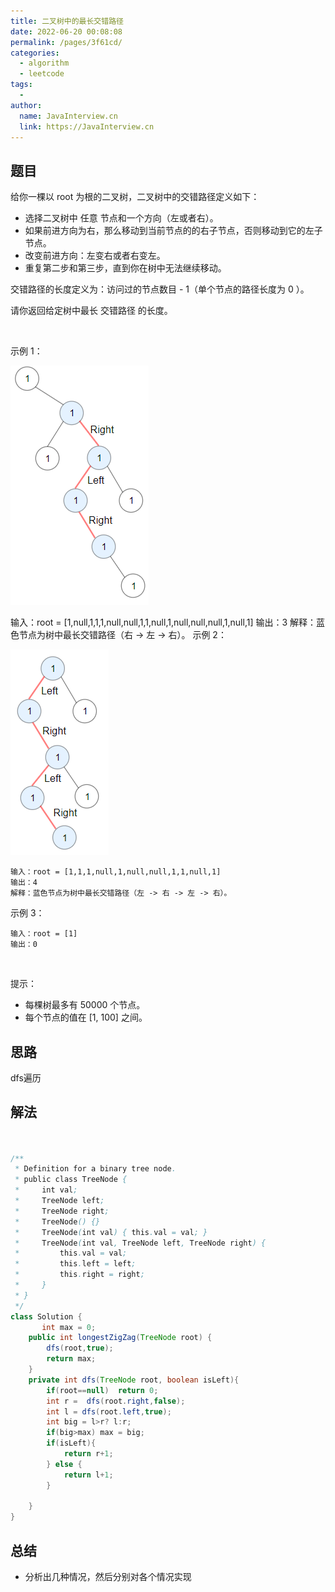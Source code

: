 ```yaml
---
title: 二叉树中的最长交错路径
date: 2022-06-20 00:08:08
permalink: /pages/3f61cd/
categories:
  - algorithm
  - leetcode
tags:
  - 
author: 
  name: JavaInterview.cn
  link: https://JavaInterview.cn
---
```



## 题目
给你一棵以 root 为根的二叉树，二叉树中的交错路径定义如下：

- 选择二叉树中 任意 节点和一个方向（左或者右）。
- 如果前进方向为右，那么移动到当前节点的的右子节点，否则移动到它的左子节点。
- 改变前进方向：左变右或者右变左。
- 重复第二步和第三步，直到你在树中无法继续移动。

交错路径的长度定义为：访问过的节点数目 - 1（单个节点的路径长度为 0 ）。

请你返回给定树中最长 交错路径 的长度。

 

示例 1：

![](../../../media/pictures/leetcode/sample_1_1702.png)

输入：root = [1,null,1,1,1,null,null,1,1,null,1,null,null,null,1,null,1]
输出：3
解释：蓝色节点为树中最长交错路径（右 -> 左 -> 右）。
示例 2：

![](../../../media/pictures/leetcode/sample_2_1702.png)

    输入：root = [1,1,1,null,1,null,null,1,1,null,1]
    输出：4
    解释：蓝色节点为树中最长交错路径（左 -> 右 -> 左 -> 右）。
示例 3：

    输入：root = [1]
    输出：0
 

提示：

- 每棵树最多有 50000 个节点。
- 每个节点的值在 [1, 100] 之间。


## 思路

dfs遍历

## 解法
```java


/**
 * Definition for a binary tree node.
 * public class TreeNode {
 *     int val;
 *     TreeNode left;
 *     TreeNode right;
 *     TreeNode() {}
 *     TreeNode(int val) { this.val = val; }
 *     TreeNode(int val, TreeNode left, TreeNode right) {
 *         this.val = val;
 *         this.left = left;
 *         this.right = right;
 *     }
 * }
 */
class Solution {
       int max = 0;
    public int longestZigZag(TreeNode root) {
        dfs(root,true);
        return max;
    }
    private int dfs(TreeNode root, boolean isLeft){
        if(root==null)  return 0;
        int r =  dfs(root.right,false);
        int l = dfs(root.left,true);
        int big = l>r? l:r;
        if(big>max) max = big;
        if(isLeft){
            return r+1;
        } else {
            return l+1;
        }

    }
}
```

## 总结

- 分析出几种情况，然后分别对各个情况实现 
